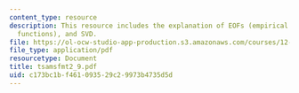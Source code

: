 ```yaml
---
content_type: resource
description: This resource includes the explanation of EOFs (empirical orthogonal
  functions), and SVD.
file: https://ol-ocw-studio-app-production.s3.amazonaws.com/courses/12-864-inference-from-data-and-models-spring-2005/c173bc1bf461093529c29973b4735d5d_tsamsfmt2_9.pdf
file_type: application/pdf
resourcetype: Document
title: tsamsfmt2_9.pdf
uid: c173bc1b-f461-0935-29c2-9973b4735d5d
---
```

